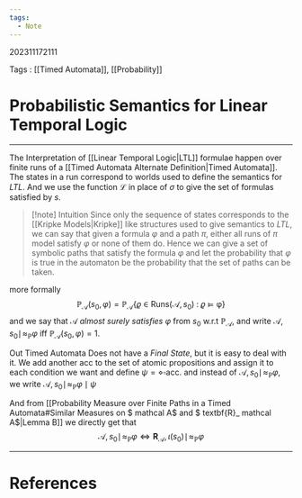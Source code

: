 ```yaml
---
tags:
  - Note
---
```

202311172111

Tags : [[Timed Automata]], [[Probability]]
# Probabilistic Semantics for Linear Temporal Logic
---
The Interpretation of [[Linear Temporal Logic|LTL]] formulae happen over finite runs of a [[Timed Automata Alternate Definition|Timed Automata]].
The states in a run correspond to worlds used to define the semantics for *LTL*. And we use the function $\mathcal L$ in place of $\sigma$ to give the set of formulas satisfied by $s$.

>[!note] Intuition
> Since only the sequence of states corresponds to the [[Kripke Models|Kripke]] like structures used to give semantics to *LTL*, we can say that given a formula $\varphi$ and a path $\pi$, either all runs of $\pi$ model satisfy $\varphi$ or none of them do.
>Hence we can give a set of symbolic paths that satisfy the formula $\varphi$ and let the probability that $\varphi$ is true in the automaton be the probability that the set of paths can be taken.

more formally
$$
\mathbb P_{\mathcal A}(s_{0},\varphi)=\mathbb P_{\mathcal A} \{\varrho\in \text{Runs}(\mathcal A,s_{0})\;
:\;\varrho \models\mathcal\varphi\}
$$
and we say that $\mathcal A$ *almost surely satisfies* $\varphi$ from $s_0$ w.r.t $\mathbb P_\mathcal A$, and write $\mathcal A,s_0 \mid\!\approx_{\mathbb P} \varphi$ iff $\mathbb P_\mathcal A(s_0,\varphi)=1$.

Out Timed Automata Does not have a *Final State*, but it is easy to deal with it.
We add another $\text{acc}$ to the set of atomic propositions and assign it to each condition we want and define $\psi = \diamond \square \text{acc}$.
and instead of $\mathcal A,s_0 \mid\!\approx_{\mathbb P} \varphi$, we write $\mathcal A,s_0 \mid\!\approx_{\mathbb P} \varphi\mid\psi$

And from [[Probability Measure over Finite Paths in a Timed Automata#Similar Measures on $ mathcal A$ and $ textbf{R}_ mathcal A$|Lemma B]] we directly get that 
$$
\mathcal A,s_0 \mid\!\approx_{\mathbb P} \varphi \iff \textbf{R}_{\mathcal A},\iota (s_{0}) \mid\!\approx_{\mathbb P}\varphi
$$

---
# References
